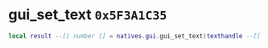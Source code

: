 # gui_set_text `0x5F3A1C35`

```lua
local result --[[ number ]] = natives.gui.gui_set_text(texthandle --[[ number ]], menuname --[[ string ]])
```